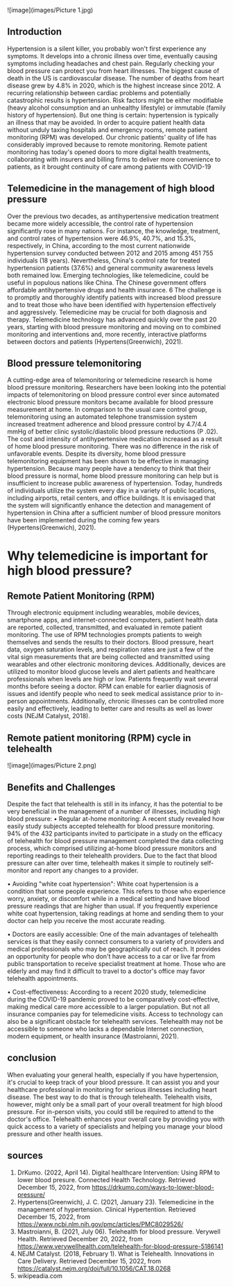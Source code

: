 ![image](images/Picture 1.jpg)

## Introduction
Hypertension is a silent killer, you probably won't first experience any symptoms. It develops into a chronic illness over time, eventually causing symptoms including headaches and chest pain.
Regularly checking your blood pressure can protect you from heart illnesses.
The biggest cause of death in the US is cardiovascular disease. The number of deaths from heart disease grew by 4.8% in 2020, which is the highest increase since 2012.
A recurring relationship between cardiac problems and potentially catastrophic results is hypertension. Risk factors might be either modifiable (heavy alcohol consumption and an unhealthy lifestyle) or immutable (family history of hypertension). But one thing is certain: hypertension is typically an illness that may be avoided.
In order to acquire patient health data without unduly taxing hospitals and emergency rooms, remote patient monitoring (RPM) was developed. Our chronic patients' quality of life has considerably improved because to remote monitoring. Remote patient monitoring has today's opened doors to more digital health treatments, collaborating with insurers and billing firms to deliver more convenience to patients, as it brought continuity of care among patients with COVID-19

## Telemedicine in the management of high blood pressure
Over the previous two decades, as antihypertensive medication treatment became more widely accessible, the control rate of hypertension significantly rose in many nations. For instance, the knowledge, treatment, and control rates of hypertension were 46.9%, 40.7%, and 15.3%, respectively, in China, according to the most current nationwide hypertension survey conducted between 2012 and 2015 among 451 755 individuals (18 years). Nevertheless, China's control rate for treated hypertension patients (37.6%) and general community awareness levels both remained low.
Emerging technologies, like telemedicine, could be useful in populous nations like China. The Chinese government offers affordable antihypertensive drugs and health insurance. 6 The challenge is to promptly and thoroughly identify patients with increased blood pressure and to treat those who have been identified with hypertension effectively and aggressively. Telemedicine may be crucial for both diagnosis and therapy. Telemedicine technology has advanced quickly over the past 20 years, starting with blood pressure monitoring and moving on to combined monitoring and interventions and, more recently, interactive platforms between doctors and patients  (Hypertens(Greenwich), 2021).

## Blood pressure telemonitoring 
A cutting-edge area of telemonitoring or telemedicine research is home blood pressure monitoring. Researchers have been looking into the potential impacts of telemonitoring on blood pressure control ever since automated electronic blood pressure monitors became available for blood pressure measurement at home. In comparison to the usual care control group, telemonitoring using an automated telephone transmission system increased treatment adherence and blood pressure control by 4.7/4.4 mmHg of better clinic systolic/diastolic blood pressure reductions (P .02). The cost and intensity of antihypertensive medication increased as a result of home blood pressure monitoring. There was no difference in the risk of unfavorable events. Despite its diversity, home blood pressure telemonitoring equipment has been shown to be effective in managing hypertension. Because many people have a tendency to think that their blood pressure is normal, home blood pressure monitoring can help but is insufficient to increase public awareness of hypertension. Today, hundreds of individuals utilize the system every day in a variety of public locations, including airports, retail centers, and office buildings. It is envisaged that the system will significantly enhance the detection and management of hypertension in China after a sufficient number of blood pressure monitors have been implemented during the coming few years (Hypertens(Greenwich), 2021).  

# Why telemedicine is important for high blood pressure? 
## Remote Patient Monitoring (RPM)
Through electronic equipment including wearables, mobile devices, smartphone apps, and internet-connected computers, patient health data are reported, collected, transmitted, and evaluated in remote patient monitoring. The use of RPM technologies prompts patients to weigh themselves and sends the results to their doctors. Blood pressure, heart data, oxygen saturation levels, and respiration rates are just a few of the vital sign measurements that are being collected and transmitted using wearables and other electronic monitoring devices. Additionally, devices are utilized to monitor blood glucose levels and alert patients and healthcare professionals when levels are high or low. Patients frequently wait several months before seeing a doctor. RPM can enable for earlier diagnosis of issues and identify people who need to seek medical assistance prior to in-person appointments. Additionally, chronic illnesses can be controlled more easily and effectively, leading to better care and results as well as lower costs (NEJM Catalyst, 2018).


## Remote patient monitoring (RPM) cycle in telehealth
![image](images/Picture 2.png)


## Benefits and Challenges
Despite the fact that telehealth is still in its infancy, it has the potential to be very beneficial in the management of a number of illnesses, including high blood pressure:
•	Regular at-home monitoring: A recent study revealed how easily study subjects accepted telehealth for blood pressure monitoring. 94% of the 432 participants invited to participate in a study on the efficacy of telehealth for blood pressure management completed the data collecting process, which comprised utilizing at-home blood pressure monitors and reporting readings to their telehealth providers.
Due to the fact that blood pressure can alter over time, telehealth makes it simple to routinely self-monitor and report any changes to a provider.

•	Avoiding "white coat hypertension": White coat hypertension is a condition that some people experience. This refers to those who experience worry, anxiety, or discomfort while in a medical setting and have blood pressure readings that are higher than usual. If you frequently experience white coat hypertension, taking readings at home and sending them to your doctor can help you receive the most accurate reading.

•	Doctors are easily accessible: One of the main advantages of telehealth services is that they easily connect consumers to a variety of providers and medical professionals who may be geographically out of reach. It provides an opportunity for people who don't have access to a car or live far from public transportation to receive specialist treatment at home. Those who are elderly and may find it difficult to travel to a doctor's office may favor telehealth appointments.

•	Cost-effectiveness: According to a recent 2020 study, telemedicine during the COVID-19 pandemic proved to be comparatively cost-effective, making medical care more accessible to a larger population.
But not all insurance companies pay for telemedicine visits. Access to technology can also be a significant obstacle for telehealth services. Telehealth may not be accessible to someone who lacks a dependable Internet connection, modern equipment, or health insurance (Mastroianni, 2021).

## conclusion
When evaluating your general health, especially if you have hypertension, it's crucial to keep track of your blood pressure. It can assist you and your healthcare professional in monitoring for serious illnesses including heart disease. The best way to do that is through telehealth.
Telehealth visits, however, might only be a small part of your overall treatment for high blood pressure. For in-person visits, you could still be required to attend to the doctor's office. Telehealth enhances your overall care by providing you with quick access to a variety of specialists and helping you manage your blood pressure and other health issues.

## sources
1. DrKumo. (2022, April 14). Digital healthcare Intervention: Using RPM to lower blood presure. Connected Health Technology. Retrieved December 15, 2022, from https://drkumo.com/ways-to-lower-blood-pressure/
2. Hypertens(Greenwich), J. C. (2021, January 23). Telemedicine in the management of hypertension. Clinical Hypertention. Retrieved December 15, 2022, from https://www.ncbi.nlm.nih.gov/pmc/articles/PMC8029526/
3. Mastroianni, B. (2021, July 06). Telehealth for blood pressure. Verywell Health. Retrieved December 20, 2022, from https://www.verywellhealth.com/telehealth-for-blood-pressure-5186141
4. NEJM Catalyst. (2018, February 1). What is Telehealth. Innovations in Care Delivery. Retrieved December 15, 2022, from https://catalyst.nejm.org/doi/full/10.1056/CAT.18.0268
5. wikipeadia.com
